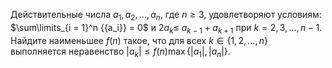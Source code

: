 Действительные числа $a_{1},a_{2},\ldots ,a_{n}$, где $n\ge 3$, удовлетворяют условиям: $\sum\limits_{i = 1}^n {{a_i}}  = 0$ и $2a_{k}\le\ a_{k-1}+a_{k+1}$ при $k=2,3,\ldots ,n-1$. Найдите наименьшее $f(n)$ такое, что для всех $k\in\left\{1,2,\ldots ,n\right\}$ выполняется неравенство $|a_{k}|\le f(n)\max\left\{|a_{1}|,|a_{n}|\right\}.$